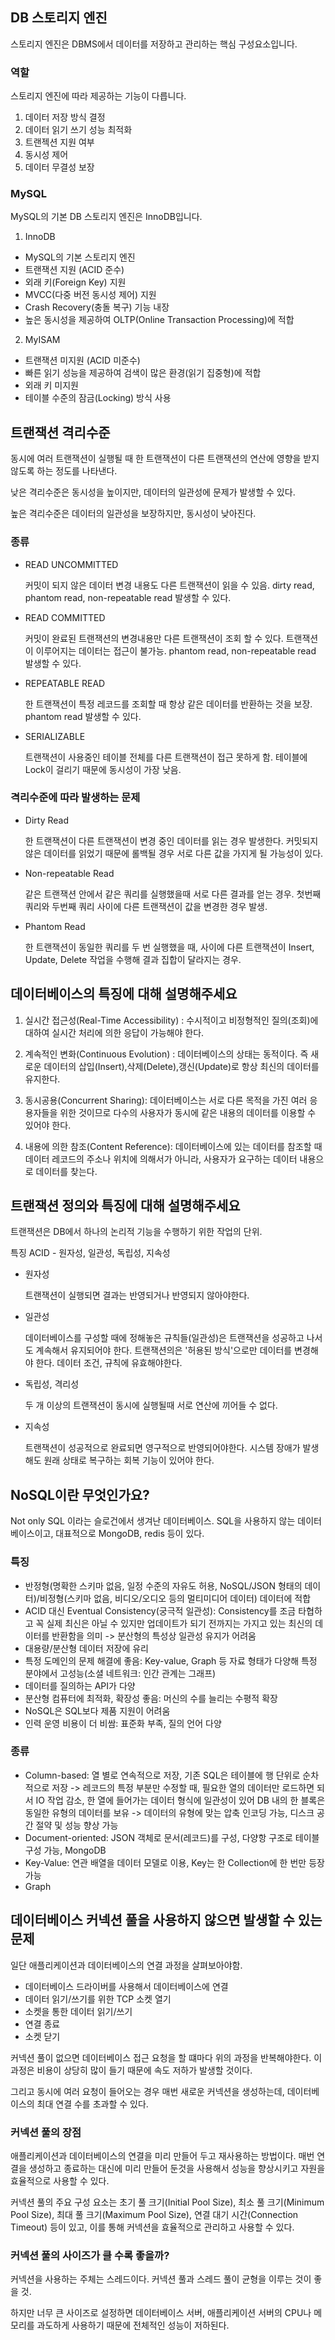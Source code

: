 ## DB 스토리지 엔진
스토리지 엔진은 DBMS에서 데이터를 저장하고 관리하는 핵심 구성요소입니다.

### 역할
스토리지 엔진에 따라 제공하는 기능이 다릅니다.
1. 데이터 저장 방식 결정
2. 데이터 읽기 쓰기 성능 최적화
3. 트랜젝션 지원 여부
4. 동시성 제어
5. 데이터 무결성 보장

### MySQL
MySQL의 기본 DB 스토리지 엔진은 InnoDB입니다.

1. InnoDB
- MySQL의 기본 스토리지 엔진
- 트랜잭션 지원 (ACID 준수)
- 외래 키(Foreign Key) 지원
- MVCC(다중 버전 동시성 제어) 지원
- Crash Recovery(충돌 복구) 기능 내장
- 높은 동시성을 제공하여 OLTP(Online Transaction Processing)에 적합
  
2. MyISAM
- 트랜잭션 미지원 (ACID 미준수)
- 빠른 읽기 성능을 제공하여 검색이 많은 환경(읽기 집중형)에 적합
- 외래 키 미지원
- 테이블 수준의 잠금(Locking) 방식 사용

## 트랜잭션 격리수준

동시에 여러 트랜잭션이 실행될 때 한 트랜잭션이 다른 트랜잭션의 연산에 영향을 받지 않도록 하는 정도를 나타낸다.

낮은 격리수준은 동시성을 높이지만, 데이터의 일관성에 문제가 발생할 수 있다.

높은 격리수준은 데이터의 일관성을 보장하지만, 동시성이 낮아진다.

### 종류
- READ UNCOMMITTED
  
  커밋이 되지 않은 데이터 변경 내용도 다른 트랜잭션이 읽을 수 있음. dirty read, phantom read, non-repeatable read 발생할 수 있다.

- READ COMMITTED
  
  커밋이 완료된 트랜잭션의 변경내용만 다른 트랜잭션이 조회 할 수 있다. 트랜잭션이 이루어지는 데이터는 접근이 불가능.
  phantom read, non-repeatable read 발생할 수 있다.

- REPEATABLE READ
  
  한 트랜잭션이 특정 레코드를 조회할 때 항상 같은 데이터를 반환하는 것을 보장. phantom read 발생할 수 있다.

- SERIALIZABLE
  
  트랜잭션이 사용중인 테이블 전체를 다른 트랜잭션이 접근 못하게 함. 테이블에 Lock이 걸리기 때문에 동시성이 가장 낮음.

### 격리수준에 따라 발생하는 문제

- Dirty Read
  
  한 트랜잭션이 다른 트랜잭션이 변경 중인 데이터를 읽는 경우 발생한다. 커밋되지 않은 데이터를 읽었기 때문에 롤백될 경우 서로 다른 값을 가지게 될 가능성이 있다.

- Non-repeatable Read
  
  같은 트랜잭션 안에서 같은 쿼리를 실행했을때 서로 다른 결과를 얻는 경우. 첫번째 쿼리와 두번째 쿼리 사이에 다른 트랜잭션이 값을 변경한 경우 발생.

- Phantom Read
  
  한 트랜잭션이 동일한 쿼리를 두 번 실행했을 때, 사이에 다른 트랜잭션이 Insert, Update, Delete 작업을 수행해 결과 집합이 달라지는 경우.


## 데이터베이스의 특징에 대해 설명해주세요
1. 실시간 접근성(Real-Time Accessibility) : 수시적이고 비정형적인 질의(조회)에 대하여 실시간 처리에 의한 응답이 가능해야 한다.

2. 계속적인 변화(Continuous Evolution) : 데이터베이스의 상태는 동적이다. 즉 새로운 데이터의 삽입(Insert),삭제(Delete),갱신(Update)로 항상 최신의 데이터를 유지한다.

3. 동시공용(Concurrent Sharing): 데이터베이스는 서로 다른 목적을 가진 여러 응용자들을 위한 것이므로 다수의 사용자가 동시에 같은 내용의 데이터를 이용할 수 있어야 한다.

4. 내용에 의한 참조(Content Reference): 데이터베이스에 있는 데이터를 참조할 때 데이터 레코드의 주소나 위치에 의해서가 아니라, 사용자가 요구하는 데이터 내용으로 데이터를 찾는다.

## 트랜잭션 정의와 특징에 대해 설명해주세요
트랜잭션은 DB에서 하나의 논리적 기능을 수행하기 위한 작업의 단위.

특징 ACID - 원자성, 일관성, 독립성, 지속성

- 원자성
  
  트랜잭션이 실행되면 결과는 반영되거나 반영되지 않아야한다.

- 일관성
  
  데이터베이스를 구성할 때에 정해놓은 규칙들(일관성)은 트랜잭션을 성공하고 나서도 계속해서 유지되어야 한다.
  트랜잭션의은 '허용된 방식'으로만 데이터를 변경해야 한다. 데이터 조건, 규칙에 유효해야한다. 

- 독립성, 격리성
  
  두 개 이상의 트랜잭션이 동시에 실행될때 서로 연산에 끼어들 수 없다.

- 지속성
  
  트랜잭션이 성공적으로 완료되면 영구적으로 반영되어야한다. 시스템 장애가 발생해도 원래 상태로 복구하는 회복 기능이 있어야 한다.

## NoSQL이란 무엇인가요?
Not only SQL 이라는 슬로건에서 생겨난 데이터베이스. SQL을 사용하지 않는 데이터베이스이고, 대표적으로 MongoDB, redis 등이 있다.

### 특징
- 반정형(명확한 스키마 없음, 일정 수준의 자유도 허용, NoSQL/JSON 형태의 데이터)/비정형(스키마 없음, 비디오/오디오 등의 멀티미디어 데이터) 데이터에 적합
- ACID 대신 Eventual Consistency(궁극적 일관성): Consistency를 조금 타협하고 꼭 실제 최신은 아닐 수 있지만 업데이트가 되기 전까지는 가지고 있는 최신의 데이터를 반환함을 의미 -> 분산형의 특성상 일관성 유지가 어려움
- 대용량/분산형 데이터 저장에 유리
- 특정 도메인의 문제 해결에 좋음: Key-value, Graph 등 자료 형태가 다양해 특정 분야에서 고성능(소셜 네트워크: 인간 관계는 그래프)
- 데이터를 질의하는 API가 다양
- 분산형 컴퓨터에 최적화, 확장성 좋음: 머신의 수를 늘리는 수평적 확장
- NoSQL은 SQL보다 제품 지원이 어려움
- 인력 운영 비용이 더 비쌈: 표준화 부족, 질의 언어 다양

### 종류
- Column-based: 열 별로 연속적으로 저장, 기존 SQL은 테이블에 행 단위로 순차적으로 저장 -> 레코드의 특정 부분만 수정할 때, 필요한 열의 데이터만 로드하면 되서 IO 작업 감소, 한 열에 들어가는 데이터 형식에 일관성이 있어 DB 내의 한 블록은 동일한 유형의 데이터를 보유 -> 데이터의 유형에 맞는 압축 인코딩 가능, 디스크 공간 절약 및 성능 향상 가능
- Document-oriented: JSON 객체로 문서(레코드)를 구성, 다양항 구조로 테이블 구성 가능, MongoDB
- Key-Value: 연관 배열을 데이터 모델로 이용, Key는 한 Collection에 한 번만 등장 가능
- Graph


## 데이터베이스 커넥션 풀을 사용하지 않으면 발생할 수 있는 문제
일단 애플리케이션과 데이터베이스의 연결 과정을 살펴보아야함.

- 데이터베이스 드라이버를 사용해서 데이터베이스에 연결
- 데이터 읽기/쓰기를 위한 TCP 소켓 열기
- 소켓을 통한 데이터 읽기/쓰기
- 연결 종료
- 소켓 닫기

커넥션 풀이 없으면 데이터베이스 접근 요청을 할 떄마다 위의 과정을 반복해야한다. 이 과정은 비용이 상당히 많이 들기 때문에 속도 저하가 발생할 것이다.

그리고 동시에 여러 요청이 들어오는 경우 매번 새로운 커넥션을 생성하는데, 데이터베이스의 최대 연결 수를 초과할 수 있다.

### 커넥션 풀의 장점
애플리케이션과 데이터베이스의 연결을 미리 만들어 두고 재사용하는 방법이다. 매번 연결을 생성하고 종료하는 대신에 미리 만들어 둔것을 사용해서 성능을 향상시키고 자원을 효율적으로 사용할 수 있다.

커넥션 풀의 주요 구성 요소는 초기 풀 크기(Initial Pool Size), 최소 풀 크기(Minimum Pool Size), 최대 풀 크기(Maximum Pool Size), 연결 대기 시간(Connection Timeout) 등이 있고, 이를 통해 커넥션을 효율적으로 관리하고 사용할 수 있다.

### 커넥션 풀의 사이즈가 클 수록 좋을까?
커넥션을 사용하는 주체는 스레드이다. 커넥션 풀과 스레드 풀이 균형을 이루는 것이 좋을 것.

하지만 너무 큰 사이즈로 설정하면 데이터베이스 서버, 애플리케이션 서버의 CPU나 메모리를 과도하게 사용하기 때문에 전체적인 성능이 저하된다.
